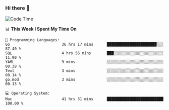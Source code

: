 ### Hi there 👋

<!--
**CrazyCollin/crazycollin** is a ✨ _special_ ✨ repository because its `README.md` (this file) appears on your GitHub profile.

Here are some ideas to get you started:

- 🔭 I’m currently working on ...
- 🌱 I’m currently learning ...
- 👯 I’m looking to collaborate on ...
- 🤔 I’m looking for help with ...
- 💬 Ask me about ...
- 📫 How to reach me: ...
- 😄 Pronouns: ...
- ⚡ Fun fact: ...
-->

<!--START_SECTION:waka-->
![Code Time](http://img.shields.io/badge/Code%20Time-1%2C883%20hrs%2029%20mins-blue)

📊 **This Week I Spent My Time On** 

```text
💬 Programming Languages: 
Go                       36 hrs 17 mins      ██████████████████████░░░   87.40 % 
SQL                      4 hrs 56 mins       ███░░░░░░░░░░░░░░░░░░░░░░   11.90 % 
YAML                     9 mins              ░░░░░░░░░░░░░░░░░░░░░░░░░   00.38 % 
Text                     3 mins              ░░░░░░░░░░░░░░░░░░░░░░░░░   00.14 % 
go.mod                   3 mins              ░░░░░░░░░░░░░░░░░░░░░░░░░   00.13 % 

💻 Operating System: 
Mac                      41 hrs 31 mins      █████████████████████████   100.00 % 
```


<!--END_SECTION:waka-->
